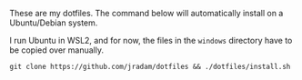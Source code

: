 These are my dotfiles. The command below will automatically install on a Ubuntu/Debian system. 

I run Ubuntu in WSL2, and for now, the files in the `windows` directory have to be copied over manually.

```
git clone https://github.com/jradam/dotfiles && ./dotfiles/install.sh
```
